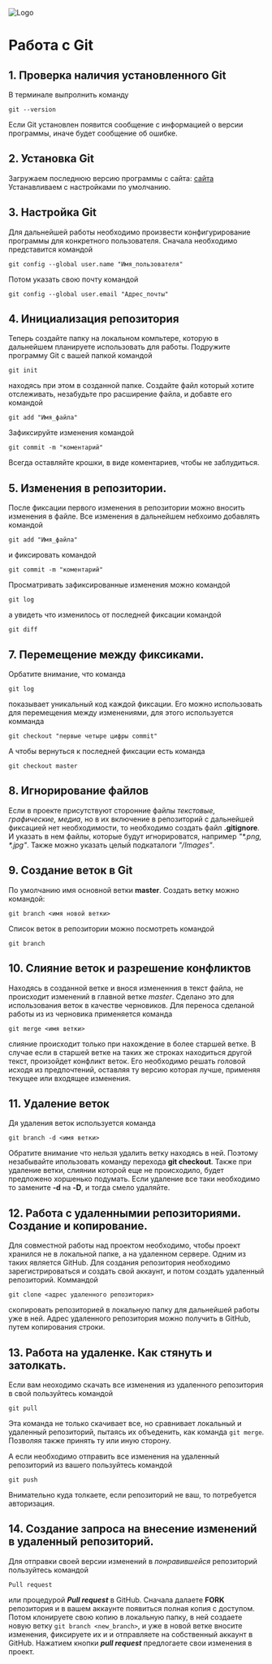 ![Logo](A_Soft_Pillow.jpg)
# Работа с Git
## 1. Проверка наличия установленного Git
В терминале выпролнить команду 
```
git --version
```
Если Git установлен появится сообщение с информацией о версии программы, иначе будет сообщение об ошибке.

## 2. Установка Git
Загружаем последнюю версию программы с сайта: [сайта](https://git-scm.com/download/win)
Устанавливаем с настройками по умолчанию.

## 3. Настройка Git
Для дальнейшей работы необходимо произвести конфигурирование программы для конкретного пользователя. Сначала необходимо представится командой 
```
git config --global user.name "Имя_пользователя"
```
Потом указать свою почту командой 
```
git config --global user.email "Адрес_почты"
```

## 4. Инициализация репозитория
Теперь создайте папку на локальном компьтере, которую в дальнейшем планируете использовать для работы. Подружите программу Git с вашей папкой командой 
```
git init
```
находясь при этом в созданной папке. Создайте файл который хотите отслеживать, незабудьте про расширение файла, и добавте его командой 
```
git add "Имя_файла"
```
Зафиксируйте изменения командой 
```
git commit -m "коментарий"
```
Всегда оставляйте крошки, в виде коментариев, чтобы не заблудиться.

## 5. Изменения в репозитории.
После фиксации первого изменения в репозитории можно вносить изменения в файле. Все изменения в дальнейшем небхоимо добавлять командой 
```
git add "Имя_файла"
```
 и фиксировать командой 
 ```
 git commit -m "коментарий"
 ```
 Просматривать зафиксированные изменения можно командой 
 ```
 git log
 ```
 а увидеть что изменилось от последней фиксации командой 
 ```
 git diff
 ```
## 7. Перемещение между фиксиками.
Орбатите внимание, что команда 
```
git log
```
показывает уникальный код каждой фиксации. Его можно использовать для перемещения между изменениями, для этого используется комманда 
```
git checkout "первые четыре цифры commit"
```
А чтобы вернуться к последней фиксации есть команда 
```
git checkout master
```

## 8. Игнорирование файлов
Если в проекте присутствуют сторонние файлы *текстовые, графические, медиа*, но в их включение в репозиторий с дальнейшей фиксацией нет необходимости, то необходимо создать файл **.gitignore**. И указать в нем файлы, которые будут игнорироватся, например _"*.png, *.jpg"_. Также можно указать целый подкаталоги _"/Images"_.

 ## 9. Создание веток в Git
 По умолчанию имя основной ветки __master__. Создать ветку можно командой:
 ```
 git branch <имя новой ветки>
 ```
  Список веток в репозитории можно посмотреть командой
 ```
 git branch
 ```
  
  ## 10. Слияние веток и разрешение конфликтов
 Находясь в созданной ветке  и внося измененния в текст файла, не происходит изменений в главной ветке _master_. Сделано это для использования веток в качестве черновиков. Для переноса сделаной работы из из черновика применяется команда
```
git merge <имя ветки> 
```
слияние происходит только при нахождение в более старшей ветке. 
В случае если в старшей ветке на таких же строках находиться другой текст, произойдет конфликт веток. Его необходимо решать головой исходя из предпочтений, оставляя ту версию которая лучше, применяя текущее или входящее изменения. 

## 11. Удаление веток
Дя удаления веток используется команда
```
git branch -d <имя ветки>
```
Обратите внимание что нельзя удалить ветку находясь в ней. Поэтому незабывайте ипользовать команду перехода __git checkout__. Также при удаление ветки, слиянии которой еще не происходило, будет предложено хоршенько подумать. Если удаление все таки необходимо то замените **-d** на **-D**, и тогда смело удаляйте.

## 12. Работа с удаленнымии репозиториями. Создание и копирование.
Для совместной работы над проектом необходимо, чтобы проект хранился не в локальной папке, а на удаленном сервере. Одним из таких является GitHub. Для создания репозитория необходимо зарегистрироваться и создать свой аккаунт, и потом создать удаленный репозиторий.
Коммандой 
```
git clone <адрес удаленного репозитория>
```
скопировать репозиторией в локальную папку для дальнейшей работы уже в ней.
Адрес удаленного репозитория можно получить в GitHub, путем копирования строки.

## 13. Работа на удаленке. Как стянуть и затолкать.
Если вам неоходимо скачать все изменения из удаленного репозитория в свой пользуйтесь командой
```
git pull
```
Эта команда не только скачивает все, но сравнивает локальный и удаленный репозиторий, пытаясь их объеденить, как команда `git merge`. Позволяя также принять ту или иную сторону.

А если необходимо отправить все изменения на удаленный репозиторий из вашего пользуйтесь командой 
```
git push
```
Внимательно куда толкаете, если репозиторий не ваш, то потребуется авторизация.

## 14. Создание запроса на внесение изменений в удаленный репозиторий.
Для отправки своей версии изменений в *понравившейся* репозиторий пользуйтесь командой 
```
Pull request
```
или процедурой ___Pull request___ в GitHub. Сначала далаете **FORK** репозитория и в вашем аккаунте появиться полная копия с доступом. Потом клонируете свою копию в локальную папку, в ней создаете новую ветку `git branch <new_branch>`, и уже в новой ветке вносите изменения, фиксируете их и и отправляете на собственный аккаунт в GitHub. Нажатием кнопки _**pull request**_ предлогаете свои изменения в проект.